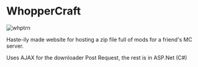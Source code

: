 # WhopperCraft
![whptrn](https://user-images.githubusercontent.com/60614943/236648498-c8781371-67e7-40f5-a4ac-e8a6bae8df42.png)

Haste-ily made website for hosting a zip file full of mods for a friend's MC server.

Uses AJAX for the downloader Post Request, the rest is in ASP.Net (C#)
